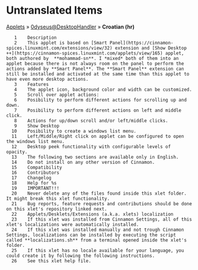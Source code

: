 # Untranslated Items
[Applets](../../../README.md) &#187; [0dyseus@DesktopHandler](../README.md) &#187; **Croatian (hr)**

       1	Description
       2	This applet is based on [Smart Panel](https://cinnamon-spices.linuxmint.com/extensions/view/32) extension and [Show Desktop ++](https://cinnamon-spices.linuxmint.com/applets/view/165) applet, both authored by  **mohammad-sn**. I *mixed* both of them into an applet because there is not always room on the panel to perform the actions added by **Smart Panel**. The **Smart Panel** extension can still be installed and activated at the same time than this applet to have even more desktop actions.
       3	Features
       4	The applet icon, background color and width can be customized.
       5	Scroll over applet actions:
       6	Posibility to perform different actions for scrolling up and down.
       7	Posibility to perform different actions on left and middle click.
       8	Actions for up/down scroll and/or left/middle clicks.
       9	Show Desktop
      10	Posibility to create a windows list menu.
      11	Left/Middle/Right click on applet can be configured to open the windows list menu.
      12	Desktop peek functionality with configurable levels of opacity.
      13	The following two sections are available only in English.
      14	Do not install on any other version of Cinnamon.
      15	Compatibility
      16	Contributors
      17	Changelog
      18	Help for %s
      19	IMPORTANT!!!
      20	Never delete any of the files found inside this xlet folder. It might break this xlet functionality.
      21	Bug reports, feature requests and contributions should be done on this xlet's repository linked next.
      22	Applets/Desklets/Extensions (a.k.a. xlets) localization
      23	If this xlet was installed from Cinnamon Settings, all of this xlet's localizations were automatically installed.
      24	If this xlet was installed manually and not trough Cinnamon Settings, localizations can be installed by executing the script called **localizations.sh** from a terminal opened inside the xlet's folder.
      25	If this xlet has no locale available for your language, you could create it by following the following instructions.
      26	See this xlet help file.

